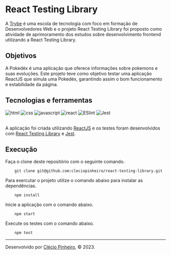 # React Testing Library

A [Trybe](https://www.betrybe.com/) é uma escola de tecnologia com foco em formação de Desenvolvedores Web e o projeto React Testing Library foi proposto como atividade de aprimoramento dos estudos sobre desenvolvimento frontend utilizando a React Testing Library.

## Objetivos

A Pokedéx é uma aplicação que oferece informações sobre pokemons e suas evoluções. Este projeto teve como objetivo testar uma aplicação ReactJS que simula uma Pokedéx, garantindo assim o bom funcionamento e estabilidade da página.


## Tecnologias e ferramentas

<div>
    <img src="https://img.shields.io/badge/HTML5-E34F26?style=for-the-badge&logo=html5&logoColor=white" alt="html" />
    <img src="https://img.shields.io/badge/CSS3-1572B6?style=for-the-badge&logo=css3&logoColor=white" alt="css" />
    <img src="https://img.shields.io/badge/JavaScript-F7DF1E?style=for-the-badge&logo=javascript&logoColor=black" alt="javascript" />
    <img src="https://img.shields.io/badge/React-20232A?style=for-the-badge&logo=react&logoColor=61DAFB" alt="react" />
    <img src='https://img.shields.io/badge/eslint-3A33D1?style=for-the-badge&logo=eslint&logoColor=white' alt='ESlint' />
     <img src='https://img.shields.io/badge/Jest-C21325?style=for-the-badge&logo=jest&logoColor=white' alt='Jest' />
</div>

<br>

A aplicação foi criada utilizando [ReactJS](https://pt-br.reactjs.org/) e os testes foram desenvolvidos com [React Testing Library](https://testing-library.com/docs/react-testing-library/intro/) e [Jest](https://jestjs.io/).


## Execução

Faça o clone deste repositório com o seguinte comando.

        git clone git@github.com:cleciopinheiro/react-testing-library.git

Para exercutar o projeto utilize o comando abaixo para instalar as dependências.

        npm install


Inicie a aplicação com o comando abaixo.

        npm start
        
Execute os testes com o comando abaixo.

        npm test
        
--- 

Desenvolvido por [Clécio Pinheiro](https://www.linkedin.com/in/cleciopinheirodev/), © 2023.
